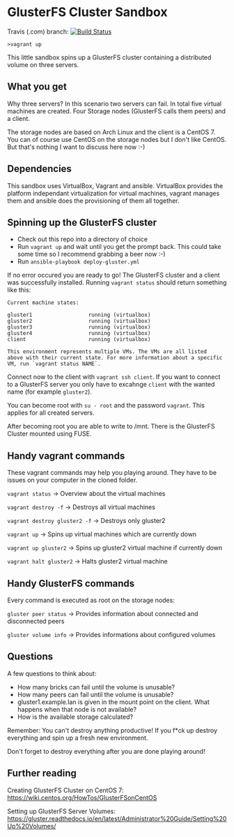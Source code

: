 GlusterFS Cluster Sandbox
=========================

Travis (.com) branch:
[![Build Status](https://travis-ci.com/githubfoam/glusterfs-sandbox.svg?branch=pipeline)](https://travis-ci.com/githubfoam/glusterfs-sandbox)  

```
>vagrant up

```

This little sandbox spins up a GlusterFS cluster containing a distributed  volume on three servers.

## What you get

Why three servers? In this scenario two servers can fail.
In total five virtual machines are created. Four Storage nodes (GlusterFS calls them peers) and a client.

The storage nodes are based on Arch Linux and the client is a CentOS 7. You can of course use CentOS on the storage nodes but I don't like CentOS. But that's nothing I want to discuss here now :-)

## Dependencies

This sandbox uses VirtualBox, Vagrant and ansible. VirtualBox provides the platform independant virtualization for virtual machines, vagrant manages them and ansible does the provisioning of them all together.

## Spinning up the GlusterFS cluster

* Check out this repo into a directory of choice
* Run `vagrant up` and wait until you get the prompt back. This could take some time so I recommend grabbing a beer now :-)
* Run `ansible-playbook deploy-gluster.yml`

If no error occured you are ready to go! The GlusterFS cluster and a client was successfully installed. Running `vagrant status` should return something like this:
```
Current machine states:

gluster1                  running (virtualbox)
gluster2                  running (virtualbox)
gluster3                  running (virtualbox)
gluster4                  running (virtualbox)
client                    running (virtualbox)

This environment represents multiple VMs. The VMs are all listed
above with their current state. For more information about a specific
VM, run `vagrant status NAME`.
```

Connect now to the client with `vagrant ssh client`. If you want to connect to a GlusterFS server you only have to excahnge `client` with the wanted name (for example `gluster2`).

You can become root with `su - root` and the password `vagrant`. This applies for all created servers.

After becoming root you are able to write to /mnt. There is the GlusterFS Cluster mounted using FUSE.

## Handy vagrant commands

These vagrant commands may help you playing around. They have to be issues on your computer in the cloned folder.

`vagrant status` -> Overview about the virtual machines

`vagrant destroy -f` -> Destroys all virtual machines

`vagrant destroy gluster2 -f` -> Destroys only gluster2

`vagrant up` -> Spins up virtual machines which are currently down

`vagrant up gluster2` -> Spins up gluster2 virtual machine if currently down

`vagrant halt gluster2` -> Halts gluster2 virtual machine


## Handy GlusterFS commands

Every command is executed as root on the storage nodes:

`gluster peer status` -> Provides information about connected and disconnected peers

`gluster volume info` -> Provides informations about configured volumes

## Questions

A few questions to think about:

* How many bricks can fail until the volume is unusable?
* How many peers can fail until the volume is unusable?
* gluster1.example.lan is given in the mount point on the client. What happens when that node is not available?
* How is the available storage calculated?

Remember: You can't destroy anything productive! If you f*ck up destroy everything and spin up a fresh new environment.

Don't forget to destroy everything after you are done playing around!

## Further reading

Creating GlusterFS Cluster on CentOS 7: https://wiki.centos.org/HowTos/GlusterFSonCentOS

Setting up GlusterFS Server Volumes: https://gluster.readthedocs.io/en/latest/Administrator%20Guide/Setting%20Up%20Volumes/
